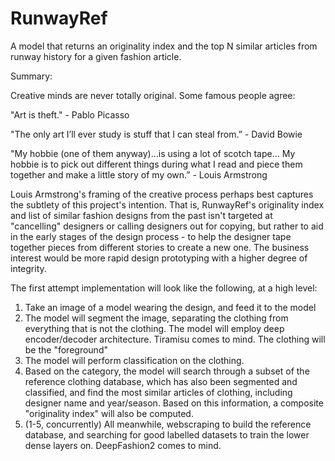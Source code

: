 # RunwayRef
A model that returns an originality index and the top N similar articles from runway history for a given fashion article.

Summary:

Creative minds are never totally original. Some famous people agree:

"Art is theft." - Pablo Picasso

"The only art I’ll ever study is stuff that I can steal from.” - David Bowie

"My hobbie (one of them anyway)…is using a lot of scotch tape… 
My hobbie is to pick out different things during what I read 
and piece them together and make a little story of my own.” - Louis Armstrong

Louis Armstrong's framing of the creative process perhaps best captures the subtlety of this project's intention. That is, RunwayRef's originality index and list of similar fashion designs from the past isn't targeted at "cancelling" designers or calling designers out for copying, but rather to aid in the early stages of the design process - to help the designer tape together pieces from different stories to create a new one. The business interest would be more rapid design prototyping with a higher degree of integrity.

The first attempt implementation will look like the following, at a high level:

1. Take an image of a model wearing the design, and feed it to the model
2. The model will segment the image, separating the clothing from everything that is not the clothing. The model will employ deep encoder/decoder architecture. Tiramisu comes to mind. The clothing will be the "foreground"
3. The model will perform classification on the clothing. 
4. Based on the category, the model will search through a subset of the reference clothing database, which has also been segmented and classified, and find the most similar articles of clothing, including designer name and year/season. Based on this information, a composite "originality index" will also be computed.
5. (1-5, concurrently) All meanwhile, webscraping to build the reference database, and searching for good labelled datasets to train the lower dense layers on. DeepFashion2 comes to mind.
